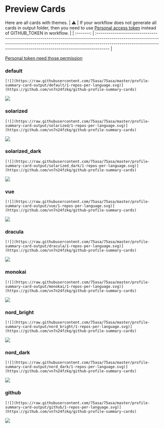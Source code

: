 
# Preview Cards

Here are all cards with themes.
| :warning: | If your workflow does not generate all cards in output folder, then you need to use [Personal access token](https://docs.github.com/en/actions/configuring-and-managing-workflows/creating-and-storing-encrypted-secrets) instead of GITHUB_TOKEN in workflow. |
| :-------: | :------------------------------------------------------------------------------------------------------------------------------------------------------------------------------------------------------------------------------------------------ |

[Personal token need those permission](https://github.com/vn7n24fzkq/github-profile-summary-cards/wiki/Personal-access-token-permissions)


### default


```
[![](https://raw.githubusercontent.com/75asa/75asa/master/profile-summary-card-output/default/1-repos-per-language.svg)](https://github.com/vn7n24fzkq/github-profile-summary-cards)
```
![](https://raw.githubusercontent.com/75asa/75asa/master/profile-summary-card-output/default/1-repos-per-language.svg)


### solarized


```
[![](https://raw.githubusercontent.com/75asa/75asa/master/profile-summary-card-output/solarized/1-repos-per-language.svg)](https://github.com/vn7n24fzkq/github-profile-summary-cards)
```
![](https://raw.githubusercontent.com/75asa/75asa/master/profile-summary-card-output/solarized/1-repos-per-language.svg)


### solarized_dark


```
[![](https://raw.githubusercontent.com/75asa/75asa/master/profile-summary-card-output/solarized_dark/1-repos-per-language.svg)](https://github.com/vn7n24fzkq/github-profile-summary-cards)
```
![](https://raw.githubusercontent.com/75asa/75asa/master/profile-summary-card-output/solarized_dark/1-repos-per-language.svg)


### vue


```
[![](https://raw.githubusercontent.com/75asa/75asa/master/profile-summary-card-output/vue/1-repos-per-language.svg)](https://github.com/vn7n24fzkq/github-profile-summary-cards)
```
![](https://raw.githubusercontent.com/75asa/75asa/master/profile-summary-card-output/vue/1-repos-per-language.svg)


### dracula


```
[![](https://raw.githubusercontent.com/75asa/75asa/master/profile-summary-card-output/dracula/1-repos-per-language.svg)](https://github.com/vn7n24fzkq/github-profile-summary-cards)
```
![](https://raw.githubusercontent.com/75asa/75asa/master/profile-summary-card-output/dracula/1-repos-per-language.svg)


### monokai


```
[![](https://raw.githubusercontent.com/75asa/75asa/master/profile-summary-card-output/monokai/1-repos-per-language.svg)](https://github.com/vn7n24fzkq/github-profile-summary-cards)
```
![](https://raw.githubusercontent.com/75asa/75asa/master/profile-summary-card-output/monokai/1-repos-per-language.svg)


### nord_bright


```
[![](https://raw.githubusercontent.com/75asa/75asa/master/profile-summary-card-output/nord_bright/1-repos-per-language.svg)](https://github.com/vn7n24fzkq/github-profile-summary-cards)
```
![](https://raw.githubusercontent.com/75asa/75asa/master/profile-summary-card-output/nord_bright/1-repos-per-language.svg)


### nord_dark


```
[![](https://raw.githubusercontent.com/75asa/75asa/master/profile-summary-card-output/nord_dark/1-repos-per-language.svg)](https://github.com/vn7n24fzkq/github-profile-summary-cards)
```
![](https://raw.githubusercontent.com/75asa/75asa/master/profile-summary-card-output/nord_dark/1-repos-per-language.svg)


### github


```
[![](https://raw.githubusercontent.com/75asa/75asa/master/profile-summary-card-output/github/1-repos-per-language.svg)](https://github.com/vn7n24fzkq/github-profile-summary-cards)
```
![](https://raw.githubusercontent.com/75asa/75asa/master/profile-summary-card-output/github/1-repos-per-language.svg)

